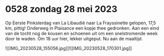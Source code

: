 # 0528 zondag 28 mei 2023
Op Eerste Pinksterdag van La Libaudié naar La Frayssinette gelopen, 17,5 km, pittig! Onderweg in Plaisance een kopje thee gedronken. Aan een eind van de tocht nog de kousen en schoenen uit om een snelstromende week door te waden. Om 18 uur hier, lekker uitgeput. Nu aan de maaltijd. 

![[IMG_20230528_155056.jpg]]![[IMG_20230528_170301.jpg]]